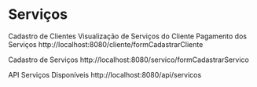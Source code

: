 # Serviços

Cadastro de Clientes
Visualização de Serviços do Cliente
Pagamento dos Serviços
http://localhost:8080/cliente/formCadastrarCliente

Cadastro de Serviços
http://localhost:8080/servico/formCadastrarServico

API Serviços Disponíveis
http://localhost:8080/api/servicos
